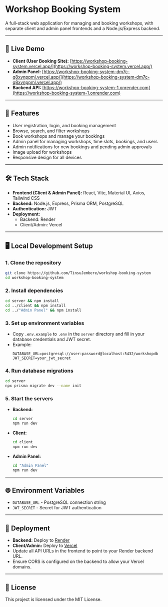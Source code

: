 # Workshop Booking System

A full-stack web application for managing and booking workshops, with separate client and admin panel frontends and a Node.js/Express backend.

---

## 🚀 Live Demo

- **Client (User Booking Site):** [https://workshop-booking-system.vercel.app/](https://workshop-booking-system.vercel.app/)
- **Admin Panel:** [https://workshop-booking-system-dm7c-q8xynppml.vercel.app/](https://workshop-booking-system-dm7c-q8xynppml.vercel.app/)
- **Backend API:** [https://workshop-booking-system-1.onrender.com](https://workshop-booking-system-1.onrender.com)

---

## 📝 Features

- User registration, login, and booking management
- Browse, search, and filter workshops
- Book workshops and manage your bookings
- Admin panel for managing workshops, time slots, bookings, and users
- Admin notifications for new bookings and pending admin approvals
- Image upload for workshops
- Responsive design for all devices

---

## 🛠️ Tech Stack

- **Frontend (Client & Admin Panel):** React, Vite, Material UI, Axios, Tailwind CSS
- **Backend:** Node.js, Express, Prisma ORM, PostgreSQL
- **Authentication:** JWT
- **Deployment:**
  - Backend: Render
  - Client/Admin: Vercel

---

## 🖥️ Local Development Setup

### 1. Clone the repository
```bash
git clone https://github.com/TinsuJembere/workshop-booking-system
cd workshop-booking-system
```

### 2. Install dependencies
```bash
cd server && npm install
cd ../client && npm install
cd ../"Admin Panel" && npm install
```

### 3. Set up environment variables
- Copy `.env.example` to `.env` in the `server` directory and fill in your database credentials and JWT secret.
- Example:
  ```env
  DATABASE_URL=postgresql://user:password@localhost:5432/workshopdb
  JWT_SECRET=your_jwt_secret
  ```

### 4. Run database migrations
```bash
cd server
npx prisma migrate dev --name init
```

### 5. Start the servers
- **Backend:**
  ```bash
  cd server
  npm run dev
  ```
- **Client:**
  ```bash
  cd client
  npm run dev
  ```
- **Admin Panel:**
  ```bash
  cd "Admin Panel"
  npm run dev
  ```

---

## 🌐 Environment Variables

- `DATABASE_URL` - PostgreSQL connection string
- `JWT_SECRET` - Secret for JWT authentication

---

## 🚀 Deployment

- **Backend:** Deploy to [Render](https://render.com/)
- **Client/Admin:** Deploy to [Vercel](https://vercel.com/)
- Update all API URLs in the frontend to point to your Render backend URL.
- Ensure CORS is configured on the backend to allow your Vercel domains.

---

## 📄 License

This project is licensed under the MIT License. 
